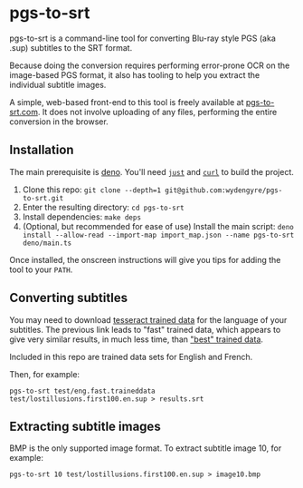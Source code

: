 # pgs-to-srt

pgs-to-srt is a command-line tool for converting Blu-ray style PGS (aka .sup) subtitles to the SRT
format.

Because doing the conversion requires performing error-prone OCR on the image-based PGS format, it
also has tooling to help you extract the individual subtitle images.

A simple, web-based front-end to this tool is freely available
at [pgs-to-srt.com](https://pgs-to-srt.com). It does not involve uploading of any files, performing
the entire conversion in the browser.

## Installation

The main prerequisite is [deno](https://deno.land). You'll need
[`just`](https://github.com/casey/just) and [`curl`](https://curl.se) to build the project.


1. Clone this repo: `git clone --depth=1 git@github.com:wydengyre/pgs-to-srt.git`
2. Enter the resulting directory: `cd pgs-to-srt`
3. Install dependencies: `make deps`
4. (Optional, but recommended for ease of use) Install the main
   script: `deno install --allow-read --import-map import_map.json --name pgs-to-srt deno/main.ts`

Once installed, the onscreen instructions will give you tips for adding the tool to your `PATH`.

## Converting subtitles

You may need to download [tesseract trained data](https://github.com/wydengyre/tessdata_fast) for
the language of your subtitles. The previous link leads to "fast" trained data, which appears to
give very similar results, in much less time,
than ["best" trained data](https://github.com/wydengyre/tessdata_best).

Included in this repo are trained data sets for English and French.

Then, for example:

`pgs-to-srt test/eng.fast.traineddata test/lostillusions.first100.en.sup > results.srt`

## Extracting subtitle images

BMP is the only supported image format. To extract subtitle image 10, for example:

`pgs-to-srt 10 test/lostillusions.first100.en.sup > image10.bmp`
